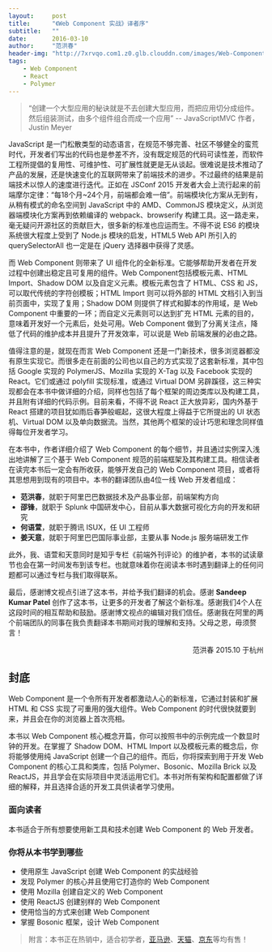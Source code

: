 ```yaml
---
layout:     post
title:      "《Web Component 实战》译者序"
subtitle:   ""
date:       2016-03-10
author:     "范洪春"
header-img: "http://7xrvqo.com1.z0.glb.clouddn.com/images/Web-Component-In-Action-Preface.90525997.jpg"
tags:
    - Web Component
    - React
    - Polymer
---
```


> “创建一个大型应用的秘诀就是不去创建大型应用，而把应用切分成组件。然后组装测试，由多个组件组合而成一个应用” -- JavaScriptMVC 作者，Justin Meyer

JavaScript 是一门松散类型的动态语言，在规范不够完善、社区不够健全的蛮荒时代，开发者们写出的代码也是参差不齐，没有既定规范的代码可读性差，而软件工程所提倡的复用性、可维护性、可扩展性就更是无从谈起。很难说是技术推动了产品的发展，还是快速变化的互联网带来了前端技术的进步。不过最终的结果是前端技术以惊人的速度进行迭代。正如在 JSConf 2015 开发者大会上流行起来的前端摩尔定律：“每18个月~24个月，前端都会难一倍”。前端模块化方案从无到有，从稍有模式的命名空间到 JavaScript 中的 AMD、CommonJS 模块定义，从浏览器端模块化方案再到依赖编译的 webpack、browserify 构建工具。这一路走来，毫无疑问开源社区的贡献巨大，很多新的标准也应运而生。不得不说 ES6 的模块系统很大程度上受到了 Node.js 模块的启发，HTML5 Web API 所引入的 querySelectorAll 也一定是在 jQuery 选择器中获得了灵感。

而 Web Component 则带来了 UI 组件化的全新标准。它能够帮助开发者在开发过程中创建出稳定且可复用的组件。Web Component包括模板元素、HTML Import、Shadow DOM 以及自定义元素。模板元素包含了 HTML、CSS 和 JS，可以取代传统的字符创模板；HTML Import 则可以将外部的 HTML 文档引入到当前页面中，实现了复用；Shadow DOM 则提供了样式和脚本的作用域，是 Web Component 中重要的一环；而自定义元素则可以达到扩充 HTML 元素的目的，意味着开发好一个元素后，处处可用。Web Component 做到了分离关注点，降低了代码的维护成本并且提升了开发效率，可以说是 Web 前端发展的必由之路。

值得注意的是，就现在而言 Web Component 还是一门新技术，很多浏览器都没有原生实现它。而很多走在前面的公司也以自己的方式实现了这套新标准，其中包括 Google 实现的 PolymerJS、Mozilla 实现的 X-Tag 以及 Facebook 实现的 React。它们或通过 polyfill 实现标准，或通过 Virtual DOM 另辟蹊径，这三种实现都会在本书中做详细的介绍，同样也包括了每个框架的周边类库以及构建工具，并且附有详细的代码示例。目前来看，不得不说 React 正大放异彩，国内外基于 React 搭建的项目犹如雨后春笋般崛起，这很大程度上得益于它所提出的 UI 状态机、Virtual DOM 以及单向数据流。当然，其他两个框架的设计巧思和理念同样值得每位开发者学习。

在本书中，作者详细介绍了 Web Component 的每个细节，并且通过实例深入浅出地讲解了三个基于 Web Component 规范的前端框架及其构建工具。相信读者在读完本书后一定会有所收获，能够开发自己的 Web Component 项目，或者将其思想用到现有的项目中。本书的翻译团队由4位一线 Web 开发者组成：


- **范洪春**，就职于阿里巴巴数据技术及产品事业部，前端架构方向
- **邵锋**，就职于 Splunk 中国研发中心，目前从事大数据可视化方向的开发和研究
- **何语萱**，就职于腾讯 ISUX，任 UI 工程师
- **姜天意**，就职于阿里巴巴国际事业部，主要从事 Node.js 服务端研发工作

此外，我、语萱和天意同时是知乎专栏《前端外刊评论》的维护者，本书的试读章节也会在第一时间发布到该专栏。也就意味着你在阅读本书时遇到翻译上的任何问题都可以通过专栏与我们取得联系。

最后，感谢博文视点引进了这本书，并给予我们翻译的机会。感谢 **Sandeep Kumar Patel** 创作了这本书，让更多的开发者了解这个新标准。感谢我们4个人在这段时间的相互帮助和鼓励。感谢博文视点的编辑对我们信任。感谢我在阿里的两个前端团队的同事在我负责翻译本书期间对我的理解和支持。父母之恩，毋须赘言！

<p style="text-align:right">范洪春 2015.10 于杭州</p>

## 封底

Web Component 是一个令所有开发者都激动人心的新标准，它通过封装和扩展 HTML 和 CSS 实现了可重用的强大组件。Web Component 的时代很快就要到来，并且会在你的浏览器上首次亮相。

本书以 Web Component 核心概念开篇，你可以按照书中的示例完成一个数显时钟的开发。在掌握了 Shadow DOM、HTML Import 以及模板元素的概念后，你将能够使用纯 JavaScript 创建一个自己的组件。而后，你将探索到用于开发 Web Component 的核心工具和类库，包括 Polymer、Bosonic、Mozilla Brick 以及 ReactJS，并且学会在实际项目中灵活运用它们。本书对所有架构和配置都做了详细的解释，并且选择合适的开发工具供读者学习使用。

### 面向读者

本书适合于所有想要使用新工具和技术创建 Web Component 的 Web 开发者。

### 你将从本书学到哪些

- 使用原生 JavaScript 创建 Web Component 的实战经验
- 发现 Polymer 的核心并且使用它打造你的 Web Component
- 使用 Mozilla 创建自定义的 Web Component
- 使用 ReactJS 创建别样的 Web Component
- 使用恰当的方式来创建 Web Component
- 掌握 Bosonic 框架，设计 Web Component

> 附言：本书正在热销中，适合初学者，[亚马逊](http://www.amazon.cn/Web-Component%E5%AE%9E%E6%88%98-%E6%8E%A2%E7%B4%A2PolymerJS-Mozilla-Brick-Bosonic%E4%B8%8EReactJS%E6%A1%86%E6%9E%B6-%E6%A1%91%E8%BF%AA%E6%99%AE%C2%B7%E5%BA%93%E9%A9%AC%E5%B0%94%C2%B7%E5%B8%95%E7%89%B9%E5%B0%94/dp/B017BVR54Y/ref=pd_bxgy_14_2?ie=UTF8&refRID=031SN9DEPA9YQF6927VP)、[天猫](https://list.tmall.com/search_product.htm?q=web+component&type=p&vmarket=&spm=875.7789098.a2227oh.d100&from=mallfp..pc_1_searchbutton)、[京东](http://search.jd.com/Search?keyword=web%20component&enc=utf-8&suggest=1.def.0&wq=web%20compo&pvid=pr1yfmli.umyaj1)等均有售！

